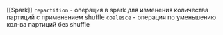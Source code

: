 [[Spark]]
`repartition` - операция в spark для изменения количества партиций с применением shuffle
`coalesce` - операция по уменьшению кол-ва партиций без shuffle